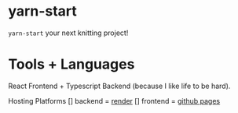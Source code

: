 # yarn-start
`yarn-start` your next knitting project!

# Tools + Languages 
React Frontend + Typescript Backend (because I like life to be hard).

Hosting Platforms
[] backend = [render](https://render.com/docs/your-first-deploy)
[] frontend = [github pages](https://docs.github.com/en/pages/getting-started-with-github-pages/what-is-github-pages) 